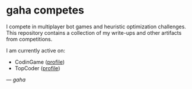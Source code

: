 # gaha competes

I compete in multiplayer bot games and heuristic optimization challenges. This repository contains a collection of my write-ups and other artifacts from competitions. 

I am currently active on:
* CodinGame ([profile](https://www.codingame.com/profile/6dbce2150706c532b6e91552091710626735103))
* TopCoder ([profile](https://profiles.topcoder.com/gaha))


*— gaha*
